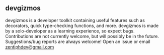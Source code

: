 devgizmos
---------
devgizmos is a developer toolkit containing useful features such as decorators, quick type-checking functions, and more.
devgizmos is made by a solo-developer as a learning experience, so expect bugs.
Contributions are not currently welcome, but will possibly be in the future.
Suggestions/bug reports are always welcome! Open an issue or email zentiphdev@gmail.com
